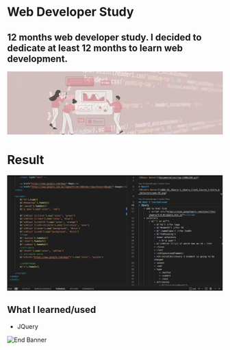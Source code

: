 # Web Developer Study
## 12 months web developer study. I decided to dedicate at least 12 months to learn web development.

![Begin Banner](Documentation/top-1200x350.gif)
 
# Result
![Middle Banner](/WDS-35_JQuery-1_jQuery_Crash_Course_1-Intro_&_Selectors/wds-35.png)
   
## What I learned/used
* JQuery


        

   

![End Banner](Documentation/botton-1200x350.gif)
